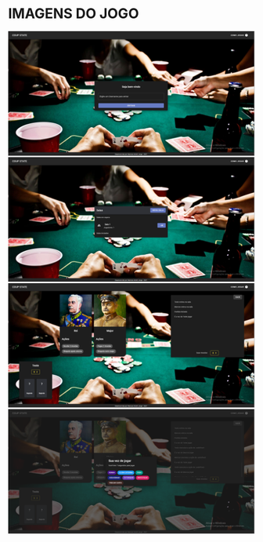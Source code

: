 # IMAGENS DO JOGO

<img src="/img/username.png" />

<img src="/img/home.png" />

<img src="/img/deck.png" />

<img src="/img/acao.png" />

